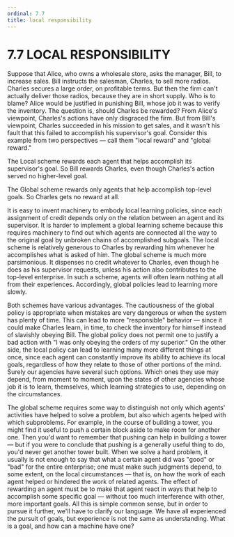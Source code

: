 ```yaml
---
ordinal: 7.7
title: local responsibility
---
```


# 7.7 LOCAL RESPONSIBILITY

Suppose that Alice, who owns a wholesale store, asks the manager, Bill, to increase sales. Bill instructs the salesman, Charles, to sell more radios. Charles secures a large order, on profitable terms. But then the firm can't actually deliver those radios, because they are in short supply. Who is to blame? Alice would be justified in punishing Bill, whose job it was to verify the inventory. The question is, should Charles be rewarded? From Alice's viewpoint, Charles's actions have only disgraced the firm. But from Bill's viewpoint, Charles succeeded in his mission to get sales, and it wasn't his fault that this failed to accomplish his supervisor's goal. Consider this example from two perspectives &mdash; call them "local reward" and "global reward."

The Local scheme rewards each agent that helps accomplish its supervisor's goal. So Bill rewards Charles, even though Charles's action served no higher-level goal.

The Global scheme rewards only agents that help accomplish top-level goals. So Charles gets no reward at all.

It is easy to invent machinery to embody local learning policies, since each assignment of credit depends only on the relation between an agent and its supervisor. It is harder to implement a global learning scheme because this requires machinery to find out which agents are connected all the way to the original goal by unbroken chains of accomplished subgoals. The local scheme is relatively generous to Charles by rewarding him whenever he accomplishes what is asked of him. The global scheme is much more parsimonious. It dispenses no credit whatever to Charles, even though he does as his supervisor requests, unless his action also contributes to the top-level enterprise. In such a scheme, agents will often learn nothing at all from their experiences. Accordingly, global policies lead to learning more slowly.

Both schemes have various advantages. The cautiousness of the global policy is appropriate when mistakes are very dangerous or when the system has plenty of time. This can lead to more "responsible" behavior &mdash; since it could make Charles learn, in time, to check the inventory for himself instead of slavishly obeying Bill. The global policy does not permit one to justify a bad action with "I was only obeying the orders of my superior." On the other side, the local policy can lead to learning many more different things at once, since each agent can constantly improve its ability to achieve its local goals, regardless of how they relate to those of other portions of the mind. Surely our agencies have several such options. Which ones they use may depend, from moment to moment, upon the states of other agencies whose job it is to learn, themselves, which learning strategies to use, depending on the circumstances.

The global scheme requires some way to distinguish not only which agents' activities have helped to solve a problem, but also which agents helped with which subproblems. For example, in the course of building a tower, you might find it useful to push a certain block aside to make room for another one. Then you'd want to remember that pushing can help in building a tower &mdash; but if you were to conclude that pushing is a generally useful thing to do, you'd never get another tower built. When we solve a hard problem, it usually is not enough to say that what a certain agent did was "good" or "bad" for the entire enterprise; one must make such judgments depend, to some extent, on the local circumstances &mdash; that is, on how the work of each agent helped or hindered the work of related agents. The effect of rewarding an agent must be to make that agent react in ways that help to accomplish some specific goal &mdash; without too much interference with other, more important goals. All this is simple common sense, but in order to pursue it further, we'll have to clarify our language. We have all experienced the pursuit of goals, but experience is not the same as understanding. What is a goal, and how can a machine have one?

